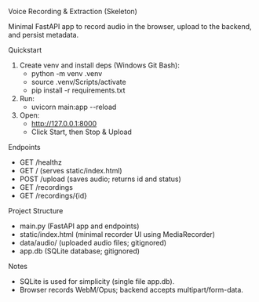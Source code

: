 Voice Recording & Extraction (Skeleton)

Minimal FastAPI app to record audio in the browser, upload to the backend, and persist metadata.

Quickstart
1) Create venv and install deps (Windows Git Bash):
   - python -m venv .venv
   - source .venv/Scripts/activate
   - pip install -r requirements.txt
2) Run:
   - uvicorn main:app --reload
3) Open:
   - http://127.0.0.1:8000
   - Click Start, then Stop & Upload

Endpoints
- GET /healthz
- GET /                (serves static/index.html)
- POST /upload         (saves audio; returns id and status)
- GET /recordings
- GET /recordings/{id}

Project Structure
- main.py              (FastAPI app and endpoints)
- static/index.html    (minimal recorder UI using MediaRecorder)
- data/audio/          (uploaded audio files; gitignored)
- app.db               (SQLite database; gitignored)

Notes
- SQLite is used for simplicity (single file app.db).
- Browser records WebM/Opus; backend accepts multipart/form-data.